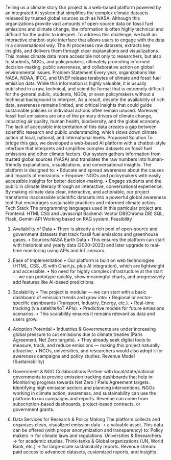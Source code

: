 Telling us a climate story
Our project is a web-based platform powered by an integrated AI system that simplifies the complex climate datasets released by trusted global sources such as NASA. Although this organizations provide vast amounts of open-source data on fossil fuel emissions and climate change, the information is often highly technical and difficult for the public to interpret. To address this challenge, we built an interactive chatbot-style interface that allows users to engage with the data in a conversational way. The AI processes raw datasets, extracts key insights, and delivers them through clear explanations and visualizations. This makes climate data more accessible not only to researchers, but also to students, NGOs, and policymakers, ultimately promoting informed decision-making, public awareness, and collaborative action on global environmental issues.
Problem Statement
Every year, organizations like NASA, NOAA, IPCC, and UNEP release terabytes of climate and fossil fuel emission data. While this information is highly valuable, it is usually published in a raw, technical, and scientific format that is extremely difficult for the general public, students, NGOs, or even policymakers without a technical background to interpret. As a result, despite the availability of rich data, awareness remains limited, and critical insights that could guide sustainable policies or individual actions often remain unused.
Moreover, fossil fuel emissions are one of the primary drivers of climate change, impacting air quality, human health, biodiversity, and the global economy. The lack of accessible interpretation of this data creates a gap between scientific research and public understanding, which slows down climate action at local, national, and international levels.
Proposed Solution
To bridge this gap, we developed a web-based AI platform with a chatbot-style interface that interprets and simplifies complex datasets on fossil fuel emissions and other climate factors. Our system gathers information from trusted global sources (NASA) and translates the raw numbers into human-friendly explanations, visualizations, and conversational insights.
The platform is designed to:
•	Educate and spread awareness about the causes and impacts of emissions.
•	Empower NGOs and policymakers with easily accessible insights for better decision-making.
•	Engage students and the public in climate literacy through an interactive, conversational experience.
By making climate data clear, interactive, and actionable, our project transforms inaccessible scientific datasets into a powerful global awareness tool that encourages sustainable practices and informed climate action.
Tech Stack
The programming languages used in this particular project are:
Frontend: HTML CSS and Javascript
Backend: Vector DB(Chroma DB) SQL, Flask, Gemini API
Working based on RAG system.
Feasibility
1. Availability of Data
•	There is already a rich pool of open-source and government datasets that track fossil fuel emissions and greenhouse gases.
•	Sources:NASA Earth Data
•	This ensures the platform can start with historical and yearly data (2000–2023) and later upgrade to real-time monitoring using APIs and IoT sensors.
2. Ease of Implementation
•	Our platform is built on web technologies (HTML, CSS, JS with Chart.js, plus AI integration), which are lightweight and accessible.
•	No need for highly complex infrastructure at the start — we can prototype quickly, show meaningful charts, and progressively add features like AI-based predictions.
3. Scalability
•	The project is modular — we can start with a basic dashboard of emission trends and grow into:
•	Regional or sector-specific dashboards (Transport, Industry, Energy, etc.).
•	Real-time tracking (via satellite/IoT APIs).
•	Predictive models for future emissions scenarios.
•	This scalability ensures it remains relevant as data and users grow.
4. Adoption Potential
•	Industries & Governments are under increasing global pressure to cut emissions due to climate treaties (Paris Agreement, Net Zero targets).
•	They already seek digital tools to measure, track, and reduce emissions — making this project naturally attractive.
•	NGOs, universities, and researchers would also adopt it for awareness campaigns and policy studies.
Revenue Model (Sustainability)
1. Government & NGO Collaborations
Partner with local/state/national governments to provide emission tracking dashboards that help in:
Monitoring progress towards Net Zero / Paris Agreement targets.
Identifying high emission sectors and planning interventions.
NGOs working in climate action, awareness, and sustainability can use the platform to run campaigns and reports.
Revenue can come from subscription-based dashboards, project-based contracts, or government grants.

2. Data Services for Research & Policy Making
The platform collects and organizes clean, visualized emission data → a valuable asset.
This data can be offered (with proper anonymization and transparency) to:
Policy makers → for climate laws and regulations.
Universities & Researchers → for academic studies.
Think-tanks & Global organizations (UN, World Bank, etc.) → for large-scale sustainability reports.
Revenue stream: paid access to advanced datasets, customized reports, and insights.

